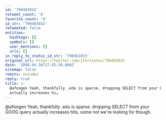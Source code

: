 ```yaml
---
id: '790483032'
retweet_count: '0'
favorite_count: '0'
id_str: '790483032'
retweeted: false
entities:
  hashtags: []
  symbols: []
  user_mentions: []
  urls: []
in_reply_to_status_id_str: '790481033'
original_url: https://twitter.com/jth/status/790483032
date: '2008-04-16T17:55:30.000Z'
sitemap: false
robots: noindex
reply: true
title: >-
  @afongen Yeah, thankfully .edu is sparse. dropping SELECT from your GOOG query
  actually increases hi…
---
```


@afongen Yeah, thankfully .edu is sparse. dropping SELECT from your GOOG query actually increases hits, some not we're looking for though.